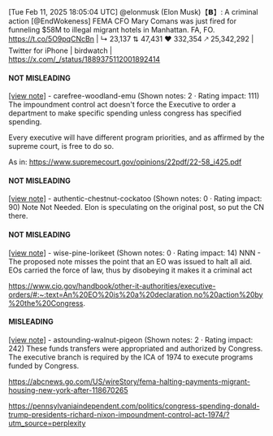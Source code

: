 [Tue Feb 11, 2025 18:05:04 UTC] @elonmusk (Elon Musk)【𝗕】: A criminal action [@EndWokeness] FEMA CFO Mary Comans was just fired for funneling $58M to illegal migrant hotels in Manhattan. FA, FO. https://t.co/5O9pqCNcBn | ↳ 23,137 ⇅ 47,431 ♥ 332,354 🡕 25,342,292 | Twitter for iPhone | birdwatch | https://x.com/_/status/1889375112001892414

#### NOT MISLEADING

[[view note]](https://x.com/i/birdwatch/n/1889700023409201648) - carefree-woodland-emu (Shown notes: 2 · Rating impact: 111)
The impoundment control act doesn't force the Executive to order a department to make specific spending unless congress has specified spending.

Every executive will have different program priorities, and as affirmed by the supreme court, is free to do so.

As in:
https://www.supremecourt.gov/opinions/22pdf/22-58_i425.pdf

#### NOT MISLEADING

[[view note]](https://x.com/i/birdwatch/n/1889406288058327453) - authentic-chestnut-cockatoo (Shown notes: 0 · Rating impact: 90)
Note Not Needed. Elon is speculating on the original post, so put the CN there. 

#### NOT MISLEADING

[[view note]](https://x.com/i/birdwatch/n/1889394308475756602) - wise-pine-lorikeet (Shown notes: 0 · Rating impact: 14)
NNN - The proposed note misses the point that an EO was issued to halt all aid. EOs carried the force of law, thus by disobeying it makes it a criminal act 

https://www.cio.gov/handbook/other-it-authorities/executive-orders/#:~:text=An%20EO%20is%20a%20declaration,no%20action%20by%20the%20Congress.

#### MISLEADING

[[view note]](https://x.com/i/birdwatch/n/1889388583603364316) - astounding-walnut-pigeon (Shown notes: 2 · Rating impact: 242)
These funds transfers were appropriated and authorized by Congress. The executive branch is required by the ICA of 1974 to execute programs funded by Congress.

https://abcnews.go.com/US/wireStory/fema-halting-payments-migrant-housing-new-york-after-118670265

https://pennsylvaniaindependent.com/politics/congress-spending-donald-trump-presidents-richard-nixon-impoundment-control-act-1974/?utm_source=perplexity
